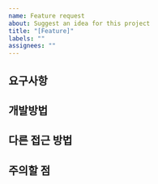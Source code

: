 ```yaml
---
name: Feature request
about: Suggest an idea for this project
title: "[Feature]"
labels: ""
assignees: ""
---
```


## 요구사항

## 개발방법

## 다른 접근 방법

## 주의할 점
